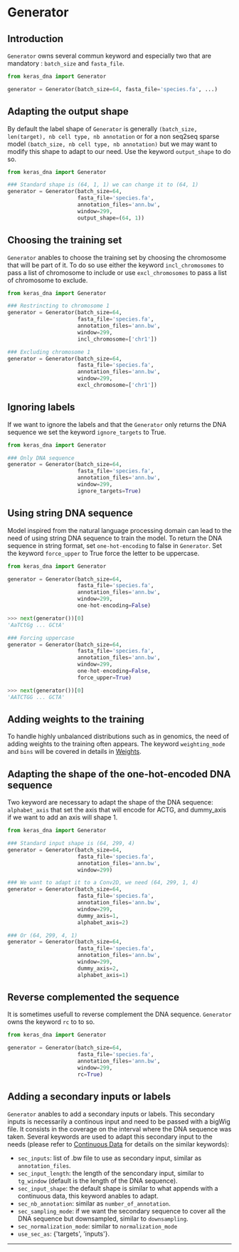 # Generator 

## Introduction

`Generator` owns several commun keyword and especially two that are mandatory : `batch_size` and `fasta_file`.

```python
from keras_dna import Generator

generator = Generator(batch_size=64, fasta_file='species.fa', ...)
```
## Adapting the output shape

By default the label shape of `Generator` is generally `(batch_size, len(target), nb cell type, nb annotation` or for a non seq2seq sparse model `(batch_size, nb cell type, nb annotation)` but we may want to modify this shape to adapt to our need. Use the keyword `output_shape` to do so.

```python
from keras_dna import Generator

### Standard shape is (64, 1, 1) we can change it to (64, 1)
generator = Generator(batch_size=64,
                      fasta_file='species.fa',
                      annotation_files='ann.bw',
                      window=299,
                      output_shape=(64, 1))
```

## Choosing the training set

`Generator` anables to choose the training set by choosing the chromosome that will be part of it. To do so use either the keyword `incl_chromosomes` to pass a list of chromosome to include or use `excl_chromosomes` to pass a list of chromosome to exclude.

```python
from keras_dna import Generator

### Restrincting to chromosome 1
generator = Generator(batch_size=64,
                      fasta_file='species.fa',
                      annotation_files='ann.bw',
                      window=299,
                      incl_chromosome=['chr1'])

### Excluding chromosome 1
generator = Generator(batch_size=64,
                      fasta_file='species.fa',
                      annotation_files='ann.bw',
                      window=299,
                      excl_chromosome=['chr1'])
```

## Ignoring labels

If we want to ignore the labels and that the `Generator` only returns the DNA sequence we set the keyword `ignore_targets` to True.

```python
from keras_dna import Generator

### Only DNA sequence
generator = Generator(batch_size=64,
                      fasta_file='species.fa',
                      annotation_files='ann.bw',
                      window=299,
                      ignore_targets=True)
```

## Using string DNA sequence

Model inspired from the natural language processing domain can lead to the need of using string DNA sequence to train the model. To return the DNA sequence in string format, set `one-hot-encoding` to false in `Generator`. Set the keyword `force_upper` to True force the letter to be uppercase.

```python
from keras_dna import Generator

generator = Generator(batch_size=64,
                      fasta_file='species.fa',
                      annotation_files='ann.bw',
                      window=299,
                      one-hot-encoding=False)

>>> next(generator())[0]
'AaTCtGg ... GCtA'

### Forcing uppercase
generator = Generator(batch_size=64,
                      fasta_file='species.fa',
                      annotation_files='ann.bw',
                      window=299,
                      one-hot-encoding=False,
                      force_upper=True)

>>> next(generator())[0]
'AATCTGG ... GCTA'
```

## Adding weights to the training

To handle highly unbalanced distributions such as in genomics, the need of adding weights to the training often appears. The keyword `weighting_mode` and `bins` will be covered in details in [Weights](weights.md).

## Adapting the shape of the one-hot-encoded DNA sequence

Two keyword are necessary to adapt the shape of the DNA sequence: `alphabet_axis` that set the axis that will encode for ACTG, and dummy_axis if we want to add an axis will shape 1.

```python
from keras_dna import Generator

### Standard input shape is (64, 299, 4)
generator = Generator(batch_size=64,
                      fasta_file='species.fa',
                      annotation_files='ann.bw',
                      window=299)

### We want to adapt it to a Conv2D, we need (64, 299, 1, 4)
generator = Generator(batch_size=64,
                      fasta_file='species.fa',
                      annotation_files='ann.bw',
                      window=299,
                      dummy_axis=1,
                      alphabet_axis=2)

### Or (64, 299, 4, 1)
generator = Generator(batch_size=64,
                      fasta_file='species.fa',
                      annotation_files='ann.bw',
                      window=299,
                      dummy_axis=2,
                      alphabet_axis=1)                     
```

## Reverse complemented the sequence

It is sometimes usefull to reverse complement the DNA sequence. `Generator` owns the keyword `rc` to to so.

```python
from keras_dna import Generator

generator = Generator(batch_size=64,
                      fasta_file='species.fa',
                      annotation_files='ann.bw',
                      window=299,
                      rc=True)

```

## Adding a secondary inputs or labels

`Generator` anables to add a secondary inputs or labels. This secondary inputs is necessarily a continous input and need to be passed with a bigWig file. It consists in the coverage on the interval where the DNA sequence was taken. Several keywords are used to adapt this secondary input to the needs (please refer to [Continuous Data](continuous.md) for details on the similar keywords):

- `sec_inputs`: list of .bw file to use as secondary input, similar as `annotation_files`.
- `sec_input_length`: the length of the sencondary input, similar to `tg_window` (default is the length of the DNA sequence).
- `sec_input_shape`: the default shape is similar to what appends with a continuous data, this keyword anables to adapt.
- `sec_nb_annotation`: similar as `number_of_annotation`.
- `sec_sampling_mode`: if we want the secondary sequence to cover all the DNA sequence but downsampled, similar to `downsampling`.
- `sec_normalization_mode`: similar to `normalization_mode`
- `use_sec_as`: {'targets', 'inputs'}.


-------------------------------------------------
